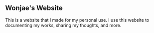 ## Wonjae's Website

This is a website that I made for my personal use. I use this website to
documenting my works, sharing my thoughts, and more.
